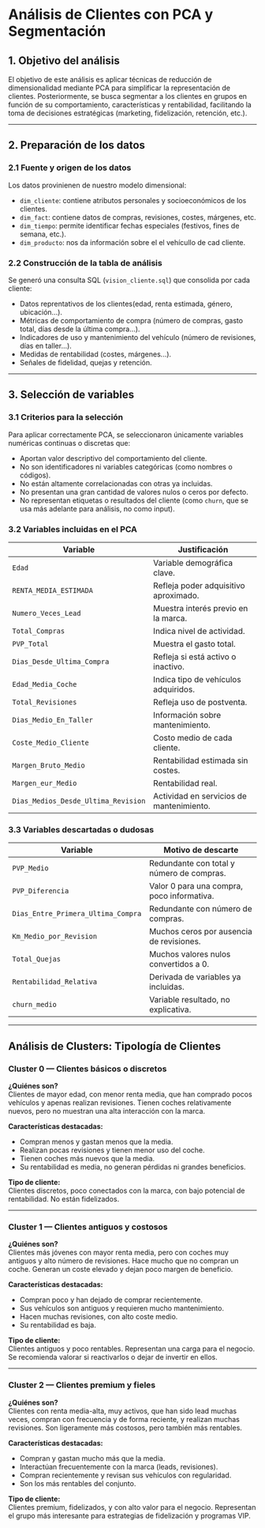 # Análisis de Clientes con PCA y Segmentación

## 1. Objetivo del análisis

El objetivo de este análisis es aplicar técnicas de reducción de dimensionalidad mediante PCA para simplificar la representación de clientes.
Posteriormente, se busca segmentar a los clientes en grupos en función de su comportamiento, características y rentabilidad, facilitando la toma de decisiones estratégicas (marketing, fidelización, retención, etc.).

---

## 2. Preparación de los datos

### 2.1 Fuente y origen de los datos

Los datos provinienen de nuestro modelo dimensional:

- `dim_cliente`: contiene atributos personales y socioeconómicos de los clientes.
- `dim_fact`: contiene datos de compras, revisiones, costes, márgenes, etc.
- `dim_tiempo`: permite identificar fechas especiales (festivos, fines de semana, etc.).
- `dim_producto`: nos da información sobre el el vehícullo de cad cliente.



### 2.2 Construcción de la tabla de análisis

Se generó una consulta SQL (`vision_cliente.sql`) que consolida por cada cliente:

- Datos reprentativos de los clientes(edad, renta estimada, género, ubicación...).
- Métricas de comportamiento de compra (número de compras, gasto total, días desde la última compra...).
- Indicadores de uso y mantenimiento del vehículo (número de revisiones, días en taller...).
- Medidas de rentabilidad (costes, márgenes...).
- Señales de fidelidad, quejas y retención.

---

## 3. Selección de variables

### 3.1 Criterios para la selección

Para aplicar correctamente PCA, se seleccionaron únicamente variables numéricas continuas o discretas que:

- Aportan valor descriptivo del comportamiento del cliente.
- No son identificadores ni variables categóricas (como nombres o códigos).
- No están altamente correlacionadas con otras ya incluidas.
- No presentan una gran cantidad de valores nulos o ceros por defecto.
- No representan etiquetas o resultados del cliente (como `churn`, que se usa más adelante para análisis, no como input).

### 3.2 Variables incluidas en el PCA

| Variable                             | Justificación |
|-------------------------------------|----------------|
| `Edad`                              | Variable demográfica clave. |
| `RENTA_MEDIA_ESTIMADA`             | Refleja poder adquisitivo aproximado. |
| `Numero_Veces_Lead`                | Muestra interés previo en la marca. |
| `Total_Compras`                    | Indica nivel de actividad. |
| `PVP_Total`                        | Muestra el gasto total. |
| `Dias_Desde_Ultima_Compra`         | Refleja si está activo o inactivo. |
| `Edad_Media_Coche`                | Indica tipo de vehículos adquiridos. |
| `Total_Revisiones`                 | Refleja uso de postventa. |
| `Dias_Medio_En_Taller`             | Información sobre mantenimiento. |
| `Coste_Medio_Cliente`              | Costo medio de cada cliente. |
| `Margen_Bruto_Medio`               | Rentabilidad estimada sin costes. |
| `Margen_eur_Medio`                 | Rentabilidad real. |
| `Dias_Medios_Desde_Ultima_Revision`| Actividad en servicios de mantenimiento. |

### 3.3 Variables descartadas o dudosas

| Variable                        | Motivo de descarte |
|--------------------------------|---------------------|
| `PVP_Medio`                    | Redundante con total y número de compras. |
| `PVP_Diferencia`               | Valor 0 para una compra, poco informativa. |
| `Dias_Entre_Primera_Ultima_Compra` | Redundante con número de compras. |
| `Km_Medio_por_Revision`        | Muchos ceros por ausencia de revisiones. |
| `Total_Quejas`                 | Muchos valores nulos convertidos a 0. |
| `Rentabilidad_Relativa`        | Derivada de variables ya incluidas. |
| `churn_medio`                  | Variable resultado, no explicativa. |

---

## Análisis de Clusters: Tipología de Clientes

### Cluster 0 — Clientes básicos o discretos

**¿Quiénes son?**  
Clientes de mayor edad, con menor renta media, que han comprado pocos vehículos y apenas realizan revisiones. Tienen coches relativamente nuevos, pero no muestran una alta interacción con la marca.

**Características destacadas:**
- Compran menos y gastan menos que la media.
- Realizan pocas revisiones y tienen menor uso del coche.
- Tienen coches más nuevos que la media.
- Su rentabilidad es media, no generan pérdidas ni grandes beneficios.

**Tipo de cliente:**  
Clientes discretos, poco conectados con la marca, con bajo potencial de rentabilidad. No están fidelizados.

---

### Cluster 1 — Clientes antiguos y costosos

**¿Quiénes son?**  
Clientes más jóvenes con mayor renta media, pero con coches muy antiguos y alto número de revisiones. Hace mucho que no compran un coche. Generan un coste elevado y dejan poco margen de beneficio.

**Características destacadas:**
- Compran poco y han dejado de comprar recientemente.
- Sus vehículos son antiguos y requieren mucho mantenimiento.
- Hacen muchas revisiones, con alto coste medio.
- Su rentabilidad es baja.

**Tipo de cliente:**  
Clientes antiguos y poco rentables. Representan una carga para el negocio. Se recomienda valorar si reactivarlos o dejar de invertir en ellos.

---

### Cluster 2 — Clientes premium y fieles

**¿Quiénes son?**  
Clientes con renta media-alta, muy activos, que han sido lead muchas veces, compran con frecuencia y de forma reciente, y realizan muchas revisiones. Son ligeramente más costosos, pero también más rentables.

**Características destacadas:**
- Compran y gastan mucho más que la media.
- Interactúan frecuentemente con la marca (leads, revisiones).
- Compran recientemente y revisan sus vehículos con regularidad.
- Son los más rentables del conjunto.

**Tipo de cliente:**  
Clientes premium, fidelizados, y con alto valor para el negocio. Representan el grupo más interesante para estrategias de fidelización y programas VIP.
